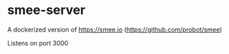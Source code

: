 # smee-server

A dockerized version of https://smee.io (https://github.com/probot/smee)

Listens on port 3000